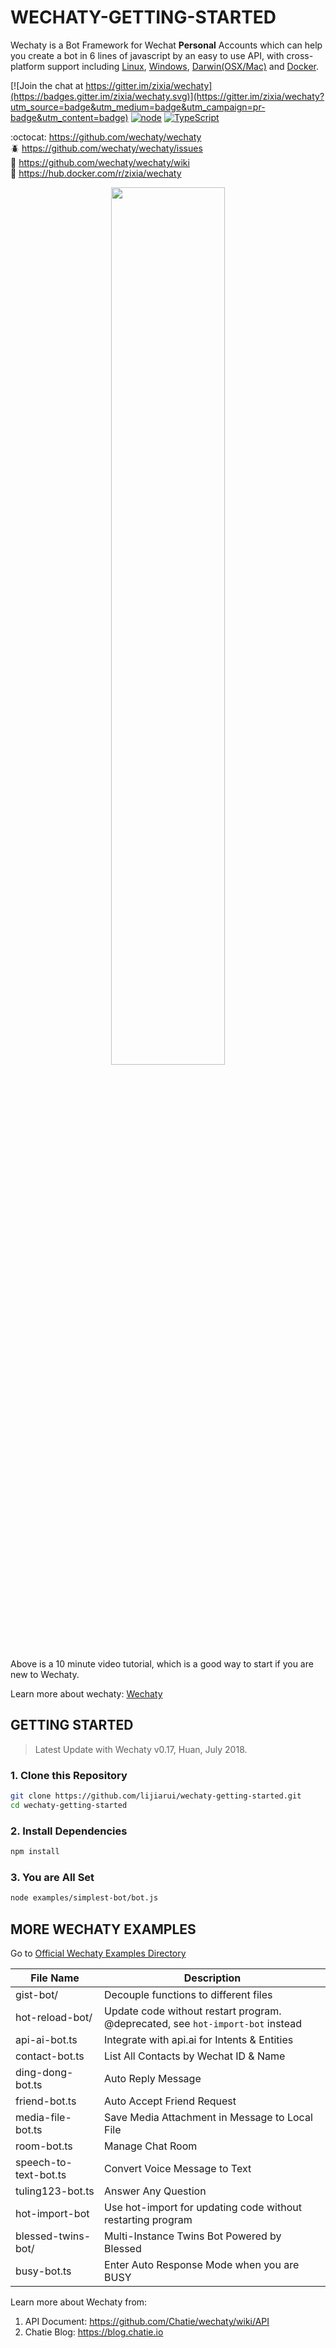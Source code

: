 # WECHATY-GETTING-STARTED

Wechaty is a Bot Framework for Wechat **Personal** Accounts which can help you create a bot in 6 lines of javascript by an easy to use API, with cross-platform support including [Linux](https://travis-ci.com/Chatie/wechaty), [Windows](https://ci.appveyor.com/project/chatie/wechaty), [Darwin(OSX/Mac)](https://travis-ci.com/Chatie/wechaty) and [Docker](https://app.shippable.com/github/Chatie/wechaty).

[![Join the chat at https://gitter.im/zixia/wechaty](https://badges.gitter.im/zixia/wechaty.svg)](https://gitter.im/zixia/wechaty?utm_source=badge&utm_medium=badge&utm_campaign=pr-badge&utm_content=badge)
[![node](https://img.shields.io/node/v/wechaty.svg?maxAge=604800)](https://nodejs.org/)
[![TypeScript](https://img.shields.io/badge/%3C%2F%3E-TypeScript-blue.svg)](https://www.typescriptlang.org/)

:octocat: <https://github.com/wechaty/wechaty>  
:beetle: <https://github.com/wechaty/wechaty/issues>  
:book: <https://github.com/wechaty/wechaty/wiki>  
:whale: <https://hub.docker.com/r/zixia/wechaty>  

<div align="center">
<a target="_blank" href="https://blog.chatie.io/getting-started-wechaty/"><img src="https://cloud.githubusercontent.com/assets/1361891/21722581/3ec957d0-d468-11e6-8888-a91c236e0ba2.jpg" border=0 width="60%"></a>
</div>

Above is a 10 minute video tutorial, which is a good way to start if you are new to Wechaty.

Learn more about wechaty: [Wechaty](https://github.com/chatie/wechaty "Wechaty")

## GETTING STARTED

> Latest Update with Wechaty v0.17, Huan, July 2018.

### 1. Clone this Repository

```sh
git clone https://github.com/lijiarui/wechaty-getting-started.git
cd wechaty-getting-started
```

### 2. Install Dependencies

```sh
npm install
```

### 3. You are All Set

```sh
node examples/simplest-bot/bot.js
```

## MORE WECHATY EXAMPLES

Go to [Official Wechaty Examples Directory](https://github.com/Chatie/wechaty/tree/master/examples)

| File Name        | Description |
| ---                 | ---         |
| gist-bot/           | Decouple functions to different files |
| hot-reload-bot/     | Update code without restart program. @deprecated, see `hot-import-bot` instead |
| api-ai-bot.ts       | Integrate with api.ai for Intents & Entities |
| contact-bot.ts      | List All Contacts by Wechat ID & Name |
| ding-dong-bot.ts    | Auto Reply Message |
| friend-bot.ts       | Auto Accept Friend Request |
| media-file-bot.ts   | Save Media Attachment in Message to Local File |
| room-bot.ts         | Manage Chat Room |
| speech-to-text-bot.ts | Convert Voice Message to Text |
| tuling123-bot.ts    | Answer Any Question |
| hot-import-bot      | Use hot-import for updating code without restarting program |
| blessed-twins-bot/  | Multi-Instance Twins Bot Powered by Blessed |
| busy-bot.ts         | Enter Auto Response Mode when you are BUSY |

Learn more about Wechaty from:

1. API Document: <https://github.com/Chatie/wechaty/wiki/API>
1. Chatie Blog: <https://blog.chatie.io>

